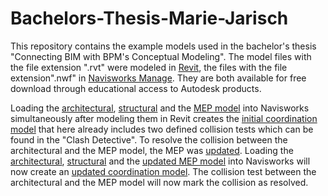 # Bachelors-Thesis-Marie-Jarisch
This repository contains the example models used in the bachelor's thesis "Connecting BIM with BPM's Conceptual Modeling". The model files with the file extension ".rvt" were modeled in [Revit](https://www.autodesk.de/products/revit/overview?us_oa=dotcom-us&us_si=9553da6f-2ec6-4b25-b536-2ef2b12bdcf9&us_st=revit&us_pt=RVT&term=1-YEAR&tab=subscription&plc=RVT), the files with the file extension".nwf" in [Navisworks Manage](https://www.autodesk.de/products/navisworks/overview?us_oa=dotcom-us&us_si=ba95ec68-33c1-408a-88a8-cf5568061b4f&us_st=Navisworks&us_pt=NAV&plc=NAVMAN&term=1-YEAR&tab=subscription). They are both available for free download through educational access to Autodesk products.

Loading the [architectural](/example_architectural.rvt), [structural](/example_structural.rvt) and the [MEP model](/example_mep_before.rvt) into Navisworks simultaneously after modeling them in Revit creates the [initial coordination model](/coordination_model_before.nwf) that here already includes two defined collision tests which can be found in the "Clash Detective". To resolve the collision between the architectural and the MEP model, the MEP was [updated](/example_mep_after.rvt). Loading the [architectural](/example_architectural.rvt), [structural](/example_structural.rvt) and the [updated MEP model](/example_mep_after.rvt) into Navisworks will now create an [updated coordination model](/coordination_model_after.nwf). The collision test between the architectural and the MEP model will now mark the collision as resolved.    
